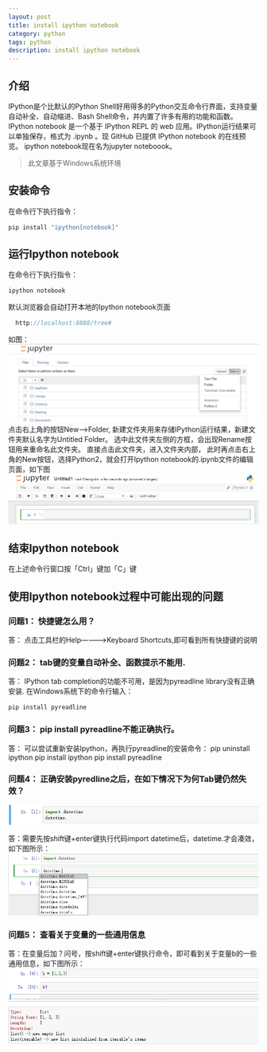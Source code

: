 ```yaml
---
layout: post
title: install ipython notebook 
category: python
tags: python
description: install ipython notebook
---
```


## 介绍
IPython是个比默认的Python Shell好用得多的Python交互命令行界面，支持变量自动补全、自动缩进、Bash Shell命令，并内置了许多有用的功能和函数。
IPython notebook 是一个基于 IPython REPL 的 web 应用。IPython运行结果可以单独保存，格式为 .ipynb 。现 GitHub 已提供 IPython notebook 的在线预览。
ipython notebook现在名为jupyter noteboook。

>此文章基于Windows系统环境

## 安装命令
在命令行下执行指令：

```CPP
pip install "ipython[notebook]"
```
## 运行Ipython notebook
在命令行下执行指令：

```CPP
ipython notebook
```

默认浏览器会自动打开本地的Ipython notebook页面

```CPP
  http://localhost:8888/tree#
```
如图：
![](/assets/postImg/2016-03-02-A01.png)
点击右上角的按钮New-->Folder, 新建文件夹用来存储IPython运行结果，新建文件夹默认名字为Untitled Folder。
选中此文件夹左侧的方框，会出现Rename按钮用来重命名此文件夹。
直接点击此文件夹，进入文件夹内部，
此时再点击右上角的New按钮，选择Python2，就会打开Ipython notebook的.ipynb文件的编辑页面，如下图
![](/assets/postImg/2016-03-02-A02.png)

## 结束Ipython notebook
在上述命令行窗口按「Ctrl」键加「C」键

## 使用Ipython notebook过程中可能出现的问题
### 问题1： 快捷键怎么用？

答： 点击工具栏的Help————>Keyboard Shortcuts,即可看到所有快捷键的说明

### 问题2： tab键的变量自动补全、函数提示不能用.

答： IPython tab completion的功能不可用，是因为pyreadline library没有正确安装. 在Windows系统下的命令行输入：

```CPP
pip install pyreadline
```

### 问题3： pip install pyreadline不能正确执行。
答： 可以尝试重新安装Ipython，再执行pyreadline的安装命令：
  pip uninstall ipython
  pip install ipython
  pip install pyreadline


### 问题4： 正确安装pyredline之后，在如下情况下为何Tab键仍然失效？
  ![](/assets/postImg/2016-03-02-A03.png)

答：需要先按shift键+enter键执行代码import datetime后，datetime.<tab>才会凑效，如下图所示：
  ![](/assets/postImg/2016-03-02-A04.png)

### 问题5： 查看关于变量的一些通用信息

答：在变量后加？问号，按shift键+enter键执行命令，即可看到关于变量b的一些通用信息，如下图所示：
    ![](/assets/postImg/2016-03-02-A05.png)